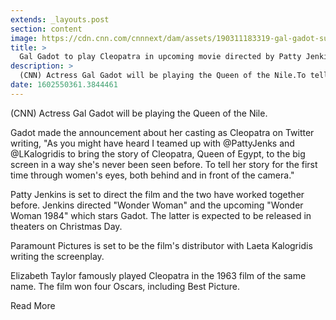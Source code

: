 ```yaml
--- 
extends: _layouts.post 
section: content 
image: https://cdn.cnn.com/cnnnext/dam/assets/190311183319-gal-gadot-super-tease.jpg 
title: > 
  Gal Gadot to play Cleopatra in upcoming movie directed by Patty Jenkins 
description: > 
  (CNN) Actress Gal Gadot will be playing the Queen of the Nile.To tell her story for the first time through women's eyes, both behind and in front of the camera."Patty Jenkins is set to direct the film and the two have worked together before.Jenkins directed "Wonder Woman" and the upcoming "Wonder Woman 1984" which stars Gadot.Elizabeth Taylor famously played Cleopatra in the 1963 film of the same name. 
date: 1602550361.3844461 
--- 
```

(CNN) Actress Gal Gadot will be playing the Queen of the Nile.

Gadot made the announcement about her casting as Cleopatra on Twitter writing, "As you might have heard I teamed up with @PattyJenks and @LKalogridis to bring the story of Cleopatra, Queen of Egypt, to the big screen in a way she's never been seen before. To tell her story for the first time through women's eyes, both behind and in front of the camera."

Patty Jenkins is set to direct the film and the two have worked together before. Jenkins directed "Wonder Woman" and the upcoming "Wonder Woman 1984" which stars Gadot. The latter is expected to be released in theaters on Christmas Day.

Paramount Pictures is set to be the film's distributor with Laeta Kalogridis writing the screenplay.

Elizabeth Taylor famously played Cleopatra in the 1963 film of the same name. The film won four Oscars, including Best Picture.

Read More